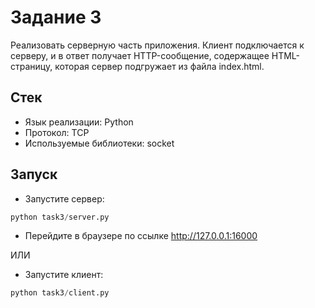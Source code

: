 # Задание 3

Реализовать серверную часть приложения. Клиент подключается к серверу, и в ответ получает HTTP-сообщение, содержащее HTML-страницу, которая сервер подгружает из файла index.html.

## Стек
- Язык реализации: Python
- Протокол: TCP
- Используемые библиотеки: socket

## Запуск
- Запустите сервер:
```python
python task3/server.py
```
- Перейдите в браузере по ссылке <http://127.0.0.1:16000>

ИЛИ

- Запустите клиент:
```python
python task3/client.py
```